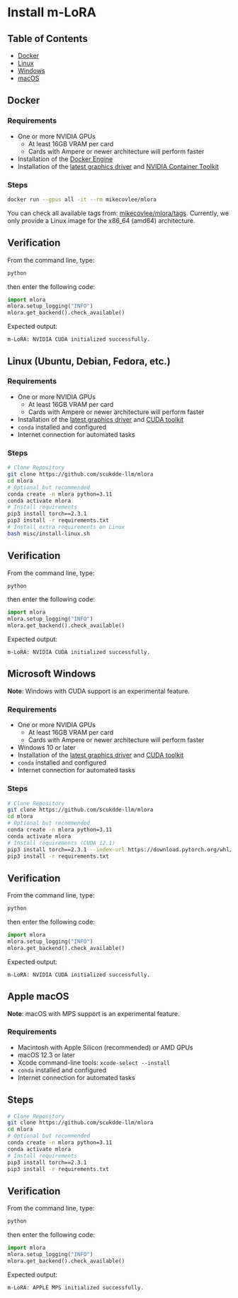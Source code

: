# Install m-LoRA

## Table of Contents

- [Docker](./Install.md#docker)
- [Linux](./Install.md#linux-ubuntu-debian-fedora-etc)
- [Windows](./Install.md#microsoft-windows)
- [macOS](./Install.md#apple-macos)

## Docker

### Requirements

- One or more NVIDIA GPUs
  - At least 16GB VRAM per card
  - Cards with Ampere or newer architecture will perform faster
- Installation of the [Docker Engine](https://docs.docker.com/get-docker/)
- Installation of the [latest graphics driver](https://www.nvidia.com/Download/index.aspx?lang=en-us) and [NVIDIA Container Toolkit](https://github.com/NVIDIA/nvidia-container-toolkit)

### Steps

```bash
docker run --gpus all -it --rm mikecovlee/mlora
```

You can check all available tags from: [mikecovlee/mlora/tags](https://hub.docker.com/r/mikecovlee/mlora/tags). Currently, we only provide a Linux image for the x86_64 (amd64) architecture.

## Verification

From the command line, type:

```bash
python
```

then enter the following code:

```python
import mlora
mlora.setup_logging("INFO")
mlora.get_backend().check_available()
```

Expected output:

```
m-LoRA: NVIDIA CUDA initialized successfully.
```

## Linux (Ubuntu, Debian, Fedora, etc.)

### Requirements

- One or more NVIDIA GPUs
  - At least 16GB VRAM per card
  - Cards with Ampere or newer architecture will perform faster
- Installation of the [latest graphics driver](https://www.nvidia.com/Download/index.aspx?lang=en-us) and [CUDA toolkit](https://developer.nvidia.com/cuda-downloads)
- `conda` installed and configured
- Internet connection for automated tasks

### Steps

```bash
# Clone Repository
git clone https://github.com/scukdde-llm/mlora
cd mlora
# Optional but recommended
conda create -n mlora python=3.11
conda activate mlora
# Install requirements
pip3 install torch==2.3.1
pip3 install -r requirements.txt
# Install extra requirements on Linux
bash misc/install-linux.sh
```

## Verification

From the command line, type:

```bash
python
```

then enter the following code:

```python
import mlora
mlora.setup_logging("INFO")
mlora.get_backend().check_available()
```

Expected output:

```
m-LoRA: NVIDIA CUDA initialized successfully.
```

## Microsoft Windows

**Note**: Windows with CUDA support is an experimental feature.

### Requirements

- One or more NVIDIA GPUs
  - At least 16GB VRAM per card
  - Cards with Ampere or newer architecture will perform faster
- Windows 10 or later
- Installation of the [latest graphics driver](https://www.nvidia.com/Download/index.aspx?lang=en-us) and [CUDA toolkit](https://developer.nvidia.com/cuda-downloads)
- `conda` installed and configured
- Internet connection for automated tasks

### Steps

```bash
# Clone Repository
git clone https://github.com/scukdde-llm/mlora
cd mlora
# Optional but recommended
conda create -n mlora python=3.11
conda activate mlora
# Install requirements (CUDA 12.1)
pip3 install torch==2.3.1 --index-url https://download.pytorch.org/whl/cu121
pip3 install -r requirements.txt
```

## Verification

From the command line, type:

```bash
python
```

then enter the following code:

```python
import mlora
mlora.setup_logging("INFO")
mlora.get_backend().check_available()
```

Expected output:

```
m-LoRA: NVIDIA CUDA initialized successfully.
```

## Apple macOS

**Note**: macOS with MPS support is an experimental feature.

### Requirements

- Macintosh with Apple Silicon (recommended) or AMD GPUs
- macOS 12.3 or later
- Xcode command-line tools: `xcode-select --install`
- `conda` installed and configured
- Internet connection for automated tasks

## Steps

```bash
# Clone Repository
git clone https://github.com/scukdde-llm/mlora
cd mlora
# Optional but recommended
conda create -n mlora python=3.11
conda activate mlora
# Install requirements
pip3 install torch==2.3.1
pip3 install -r requirements.txt
```

## Verification

From the command line, type:

```bash
python
```

then enter the following code:

```python
import mlora
mlora.setup_logging("INFO")
mlora.get_backend().check_available()
```

Expected output:

```
m-LoRA: APPLE MPS initialized successfully.
```